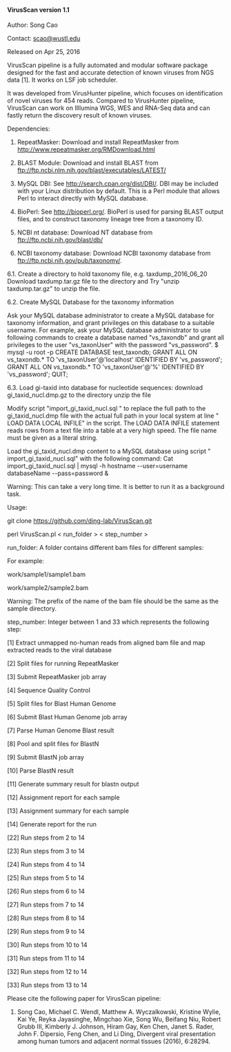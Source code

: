 #### VirusScan version 1.1 ####

Author: Song Cao

Contact: scao@wustl.edu

Released on Apr 25, 2016

VirusScan pipeline is a fully automated and modular software package designed for the fast 
and accurate detection of known viruses from NGS data [1]. It works on LSF job scheduler. 

It was developed from VirusHunter pipeline, which focuses on identification of novel viruses for 454 reads. 
Compared to VirusHunter pipeline, VirusScan can work on Illlumina WGS, WES and RNA-Seq data and can fastly return 
the discovery result of known viruses.  

Dependencies:

1. RepeatMasker: Download and install RepeatMasker from http://www.repeatmasker.org/RMDownload.html

2. BLAST Module: Download and install BLAST from ftp://ftp.ncbi.nlm.nih.gov/blast/executables/LATEST/

3. MySQL DBI: See http://search.cpan.org/dist/DBI/. DBI may be included with your Linux distribution by default. This is a Perl module that allows Perl to interact directly with MySQL database.

4. BioPerl: See http://bioperl.org/. BioPerl is used for parsing BLAST output files, and to construct taxonomy lineage tree from a taxonomy ID.  

5. NCBI nt database: Download NT database from ftp://ftp.ncbi.nih.gov/blast/db/

6. NCBI taxonomy database: Download NCBI taxonomy database from ftp://ftp.ncbi.nih.gov/pub/taxonomy/. 


6.1. Create a directory to hold taxonomy file, e.g. taxdump_2016_06_20
Download taxdump.tar.gz file to the directory and Try "unzip taxdump.tar.gz" to unzip the file. 

6.2. Create MySQL Database for the taxonomy information

Ask your MySQL database administrator to create a MySQL database for taxonomy information, and grant privileges on this database to a suitable username. 
For example, ask your MySQL database administrator to use following commands to create a database named "vs_taxondb" and grant all privileges to the user "vs_taxonUser" with the password "vs_password".
$ mysql -u root -p
CREATE DATABASE test_taxondb;
GRANT ALL ON vs_taxondb.* TO 'vs_taxonUser'@'localhost' IDENTIFIED BY 'vs_password';
GRANT ALL ON vs_taxondb.* TO 'vs_taxonUser'@'%' IDENTIFIED BY 'vs_password';
QUIT;

6.3. Load gi-taxid into database for nucleotide sequences:
download gi_taxid_nucl.dmp.gz to the directory
unzip the file

Modify script "import_gi_taxid_nucl.sql " to replace the full path to the gi_taxid_nucl.dmp file with the actual full path in your local system at line " LOAD DATA LOCAL INFILE" in the script. 
The LOAD DATA INFILE statement reads rows from a text file into a table at a very high speed. The file name must be given as a literal string.

Load the gi_taxid_nucl.dmp content to a MySQL database using script " import_gi_taxid_nucl.sql" with the following command:
Cat import_gi_taxid_nucl.sql | mysql -h hostname --user=username databaseName --pass=password &

Warning: This can take a very long time. It is better to run it as a background task. 

Usage: 

git clone https://github.com/ding-lab/VirusScan.git

perl VirusScan.pl < run_folder > < step_number >

run_folder: A folder contains different bam files for different samples: 

For example: 

work/sample1/sample1.bam 

work/sample2/sample2.bam

Warning: The prefix of the name of the bam file should be the same as the sample directory.

step_number: Integer between 1 and 33 which represents the following step: 

[1] Extract unmapped no-human reads from aligned bam file and map extracted reads to the viral database

[2] Split files for running RepeatMasker

[3] Submit RepeatMasker job array

[4] Sequence Quality Control

[5] Split files for Blast Human Genome

[6] Submit Blast Human Genome job array

[7] Parse Human Genome Blast result

[8] Pool and split files for BlastN

[9] Submit BlastN job array

[10] Parse BlastN result

[11] Generate summary result for blastn output

[12] Assignment report for each sample

[13] Assignment summary for each sample

[14] Generate report for the run

[22] Run steps from 2 to 14

[23] Run steps from 3 to 14

[24] Run steps from 4 to 14

[25] Run steps from 5 to 14

[26] Run steps from 6 to 14

[27] Run steps from 7 to 14

[28] Run steps from 8 to 14

[29] Run steps from 9 to 14

[30] Run steps from 10 to 14

[31] Run steps from 11 to 14

[32] Run steps from 12 to 14

[33] Run steps from 13 to 14 

Please cite the following paper for VirusScan pipeline:

1. Song Cao, Michael C. Wendl, Matthew A. Wyczalkowski, Kristine Wylie, Kai Ye, Reyka Jayasinghe, Mingchao Xie, Song Wu, Beifang Niu, Robert Grubb III, Kimberly J. Johnson, Hiram Gay, Ken Chen, Janet S. Rader,  John F. Dipersio, Feng Chen, and Li Ding, Divergent viral presentation among human tumors and adjacent normal tissues (2016), 6:28294. 

